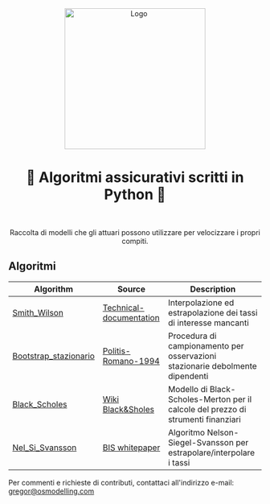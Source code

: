 <div align="center">
  <a href="https://github.com/open-source-modelling" target="_blank">
    <picture>
      <img src="images/Open-source modelling-logos_transparent.png" width=280 alt="Logo"/>
    </picture>
  </a>
</div>

<h1 align="center" style="border-botom: none">
  <b>
    🐍 Algoritmi assicurativi scritti in Python 🐍     
  </b>
</h1>
</br>
<p align="center">
  Raccolta di modelli che gli attuari possono utilizzare per velocizzare i propri compiti.
</p>

## Algoritmi 

| Algorithm                | Source                              | Description                                                                       |
| -------------------------| ----------------------------------- | ----------------------------------------------------------------------------------|
| [Smith_Wilson]           | [Technical-documentation]           | Interpolazione ed estrapolazione dei tassi di interesse mancanti                  |
| [Bootstrap_stazionario]  | [Politis-Romano-1994]               | Procedura di campionamento per osservazioni stazionarie debolmente dipendenti     |
| [Black_Scholes]          | [Wiki Black&Sholes]                 | Modello di Black-Scholes-Merton per il calcole del prezzo di strumenti finanziari |
| [Nel_Si_Svansson]        | [BIS whitepaper]                    | Algoritmo Nelson-Siegel-Svansson per estrapolare/interpolare i tassi              |


[BIS whitepaper]: https://www.bis.org/publ/bppdf/bispap25l.pdf
[Nel_Si_Svansson]:https://github.com/open-source-modelling/assicurazione_python/tree/main/neil_siegel_svannson
[Smith_Wilson]: https://github.com/open-source-modelling/assicurazione_python/tree/main/smith_wilson
[Technical-documentation]: https://www.eiopa.europa.eu/system/files/2022-09/eiopa-bos-22-409-technical-documentation.pdf
[Bootstrap_stazionario]: https://github.com/open-source-modelling/assicurazione_python/tree/main/bootstrap_stazionario
[Politis-Romano-1994]: https://www.jstor.org/stable/2290993
[Black_Scholes]: https://github.com/open-source-modelling/assicurazione_python/tree/main/black_sholes
[Wiki Black&Sholes]: https://it.wikipedia.org/wiki/Modello_di_Black-Scholes-Merton

Per commenti e richieste di contributi, contattaci all'indirizzo e-mail:
gregor@osmodelling.com
